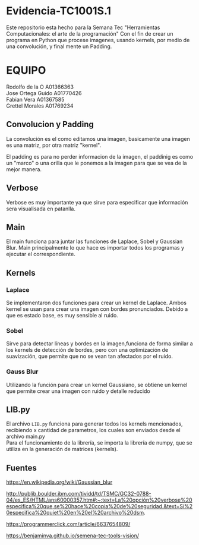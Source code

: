 # Evidencia-TC1001S.1 

Este repositorio esta hecho para la Semana Tec "Herramientas Computacionales: el arte de la programación" 
Con el fin de crear  un programa  en Python que procese imagenes, usando kernels, por medio de una convolución, y final mente un Padding.

# EQUIPO
Rodolfo de la O A01366363   </br>
Jose Ortega Guido A01770426 </br>
Fabian Vera       A01367585 </br>
Grettel Morales   A01769234 </br>

## Convolucion y Padding
La convolución es el como editamos una imagen, basicamente una imagen es una matriz, por otra matriz "kernel". </br>

El padding es para no perder informacion de la imagen, el paddinig es como un "marco" o una orilla que le ponemos a la imagen para que se vea de la mejor manera.


## Verbose

Verbose es muy importante ya que sirve para especificar que  información sera visualisada en patanlla. </br>

## Main 

El main funciona para juntar  las funciones de Laplace, Sobel y Gaussian Blur. Main principalmente lo que hace es importar todos los programas y ejecutar el correspondiente.


## Kernels 

### Laplace
Se implementaron dos funciones para crear un kernel de Laplace. Ambos kernel se usan para crear una imagen con bordes pronunciados. Debido a que es estado base, es muy sensible al ruido.

### Sobel
Sirve para detectar líneas y bordes en la imagen,funciona de forma similar a los kernels de detección de bordes, pero con una optimización de suavización, que permite que no se vean tan afectados por el ruido.

### Gauss Blur
Utilizando la función para crear un kernel Gaussiano, se obtiene un kernel que permite crear una imagen con ruido y detalle reducido

## LIB.py
El archivo `LIB.py`  funciona para generar todos los kernels mencionados, recibiendo x cantidad de parametros, los cuales son enviados desde el archivo main.py  </br>
Para el funcionamiento de la librería, se importa la librería de numpy, que se utiliza en la generación de matrices (kernels). </br>

## Fuentes


https://en.wikipedia.org/wiki/Gaussian_blur

http://publib.boulder.ibm.com/tividd/td/TSMC/GC32-0788-04/es_ES/HTML/ans60000357.htm#:~:text=La%20opción%20verbose%20especifica%20que,se%20hace%20copia%20de%20seguridad.&text=Si%20especifica%20quiet%20en%20el%20archivo%20dsm.

https://programmerclick.com/article/6637654809/

https://benjaminva.github.io/semena-tec-tools-vision/

